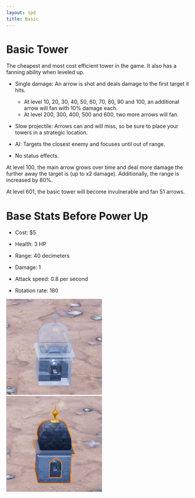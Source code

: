 ```yaml
---
layout: spd
title: Basic
---
```


# Basic Tower

The cheapest and most cost efficient tower in the game. It also has a fanning ability when leveled up.

* Single damage: An arrow is shot and deals damage to the first target it hits.
  * At level 10, 20, 30, 40, 50, 60, 70, 80, 90 and 100, an additional arrow will fan with 10% damage each.
  * At level 200, 300, 400, 500 and 600, two more arrows will fan.

* Slow projectile: Arrows can and will miss, so be sure to place your towers in a strategic location.

* AI: Targets the closest enemy and focuses until out of range.

* No status effects.

At level 100, the main arrow grows over time and deal more damage the further away the target is (up to x2 damage). Additionally, the range is increased by 80%.

At level 601, the basic tower will become invulnerable and fan 51 arrows.

# Base Stats Before Power Up

* Cost: $5

* Health: 3 HP

* Range: 40 decimeters

* Damage: 1

* Attack speed: 0.8 per second

* Rotation rate: 180

<img src="/assets/images/spd/tower-basic-unbuilt.jpg" width="256" height="256">
<img src="/assets/images/spd/tower-basic.jpg" width="256" height="256">
